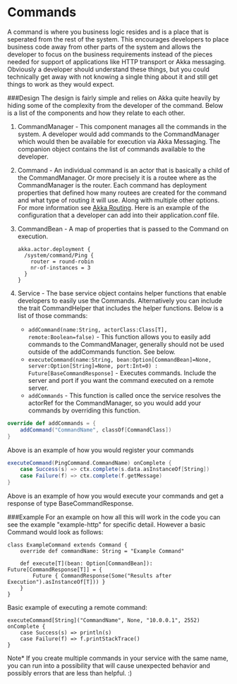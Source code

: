 # Commands
A command is where you business logic resides and is a place that is seperated from the rest of the system. This encourages developers to place business code away from other parts of the system and allows the developer to focus on the business requirements instead of the pieces needed for support of applications like HTTP transport or Akka messaging. Obviously a developer should understand these things, but you could technically get away with not knowing a single thing about it and still get things to work as they would expect.

###Design
The design is fairly simple and relies on Akka quite heavily by hiding some of the complexity from the developer of the command. Below is a list of the components and how they relate to each other.

1. CommandManager - This component manages all the commands in the system. A developer would add commands to the CommandManager which would then be available for execution via Akka Messaging. The companion object contains the list of commands available to the developer.
2. Command - An individual command is an actor that is basically a child of the CommandManager. Or more precisely it is a routee where as the CommandManager is the router. Each command has deployment properties that defined how many routees are created for the command and what type of routing it will use. Along with multiple other options. For more information see [Akka Routing](http://doc.akka.io/docs/akka/snapshot/scala/routing.html). Here is an example of the configuration that a developer can add into their application.conf file.
3. CommandBean - A map of properties that is passed to the Command on execution. 

	```
	akka.actor.deployment {
	  /system/command/Ping {
	    router = round-robin
	    nr-of-instances = 3
	  }
	}
	```
4. Service - The base service object contains helper functions that enable developers to easily use the Commands. Alternatively you can include the trait CommandHelper that includes the helper functions. Below is a list of those commands:
	* ```addCommand(name:String, actorClass:Class[T], remote:Boolean=false)``` - This function allows you to easily add commands to the CommandManager, generally should not be used outside of the addCommands function. See below.
	* ```executeCommand(name:String, bean:Option[CommandBean]=None, server:Option[String]=None, port:Int=0) : Future[BaseCommandResponse]``` - Executes commands. Include the server and port if you want the command executed on a remote server.
	* ```addCommands``` - This function is called once the service resolves the actorRef for the CommandManager, so you would add your commands by overriding this function.
```scala 
override def addCommands = {
	addCommand("CommandName", classOf[CommandClass])
} 
```
Above is an example of how you would register your commands
```scala
executeCommand(PingCommand.CommandName) onComplete {
	case Success(s) => ctx.complete(s.data.asInstanceOf[String])
    case Failure(f) => ctx.complete(f.getMessage)
}
```	
Above is an example of how you would execute your commands and get a response of type BaseCommandResponse.

###Example
For an example on how all this will work in the code you can see the example "example-http" for specific detail. However a basic Command would look as follows:
```
class ExampleCommand extends Command {
    override def commandName: String = "Example Command"

    def execute[T](bean: Option[CommandBean]): Future[CommandResponse[T]] = {
        Future { CommandResponse(Some("Results after Execution").asInstanceOf[T])) }
    }
}
```
Basic example of executing a remote command:
```
executeCommand[String]("CommandName", None, "10.0.0.1", 2552) onComplete {
	case Success(s) => println(s)
	case Failure(f) => f.printStackTrace()
}
```

Note* If you create multiple commands in your service with the same name, you can run into a possibility that will cause unexpected behavior and possibly errors that are less than helpful. :)

